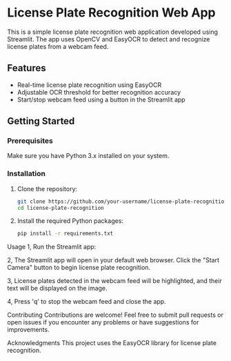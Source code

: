 # License Plate Recognition Web App

This is a simple license plate recognition web application developed using Streamlit. The app uses OpenCV and EasyOCR to detect and recognize license plates from a webcam feed.

## Features

- Real-time license plate recognition using EasyOCR
- Adjustable OCR threshold for better recognition accuracy
- Start/stop webcam feed using a button in the Streamlit app

## Getting Started

### Prerequisites

Make sure you have Python 3.x installed on your system.

### Installation

1. Clone the repository:

   ```bash
   git clone https://github.com/your-username/license-plate-recognition.git
   cd license-plate-recognition
2. Install the required Python packages:
    ```bash
   pip install -r requirements.txt
Usage
1, Run the Streamlit app:
    
2, The Streamlit app will open in your default web browser. Click the "Start Camera" button to begin license plate recognition.

3, License plates detected in the webcam feed will be highlighted, and their text will be displayed on the image.

4, Press 'q' to stop the webcam feed and close the app.

Contributing
Contributions are welcome! Feel free to submit pull requests or open issues if you encounter any problems or have suggestions for improvements.

Acknowledgments
This project uses the EasyOCR library for license plate recognition. 

    
